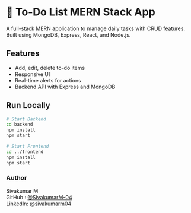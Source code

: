 # 📝 To-Do List MERN Stack App

A full-stack MERN application to manage daily tasks with CRUD features. Built using MongoDB, Express, React, and Node.js.

## Features
- Add, edit, delete to-do items
- Responsive UI
- Real-time alerts for actions
- Backend API with Express and MongoDB

## Run Locally
```bash
# Start Backend
cd backend
npm install
npm start

# Start Frontend
cd ../frontend
npm install
npm start
```
### Author  
Sivakumar M    
 GitHub  : [@SivakumarM-04](https://github.com/SivakumarM-04)  
 LinkedIn: [@sivakumarm04](https://www.linkedin.com/in/sivakumarm04)

